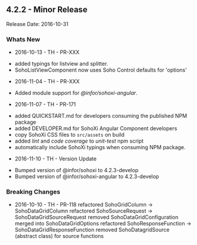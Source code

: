## 4.2.2 - Minor Release
Release Date: 2016-10-31

### Whats New
* 2016-10-13 - TH - PR-XXX
 - added typings for listview and splitter.
 - SohoListViewComponent now uses Soho Control defaults for 'options'
* 2016-11-04 - TH - PR-XXX
 - Added module support for _@infor/sohoxi-angular_.
* 2016-11-07 - TH - PR-171 
 - added QUICKSTART.md for developers consuming the published NPM package
 - added DEVELOPER.md for SohoXi Angular Component developers
 - copy SohoXi CSS files to `src/assets` on build
 - added _lint_ and _code coverage_ to _unit-test_ npm script
 - automatically include SohoXi typings when consuming NPM package.
* 2016-11-10 - TH - Version Update
 - Bumped version of @infor/sohoxi to 4.2.3-develop
 - Bumped version of @infor/sohoxi-angular to 4.2.3-develop
 
### Breaking Changes
* 2016-10-10 - TH - PR-118
    refactored SohoGridColumn -> SohoDataGridColumn
    refactored SohoSourceRequest -> SohoDataGridSourceRequest
    removed SohoDataGridConfiguration merged into SohoDataGridOptions
    refactored SohoResponseFunction -> SohoDataGridResponseFunction
    removed SohoDatagridSource (abstract class) for source functions
